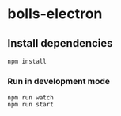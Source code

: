 # bolls-electron


## Install dependencies

```
npm install
```

### Run in development mode

```
npm run watch
npm run start
```
